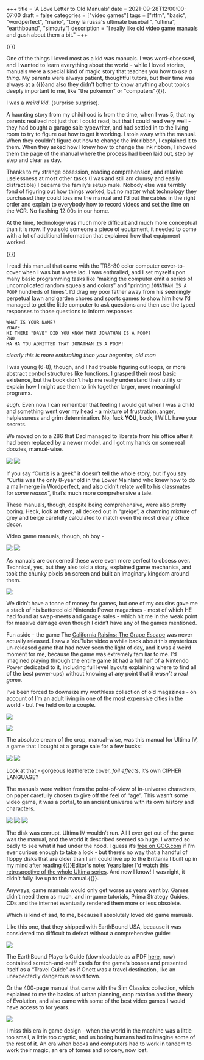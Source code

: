 +++
title = 'A Love Letter to Old Manuals'
date = 2021-09-28T12:00:00-07:00
draft = false
categories = ["video games"]
tags = ["rtfm", "basic", "wordperfect", "mario", "tony la russa's ultimate baseball", "ultima", "earthbound", "simcuty"]
description = "I really like old video game manuals and gush about them a bit."
+++

{{<imgwebp src="basic.png">}}

One of the things I loved most as a kid was manuals. I was word-obsessed, and I wanted to learn everything about the world - while I loved stories, manuals were a special kind of magic story that teaches you how to _use a thing_. My parents were always patient, thoughtful tutors, but their time was always at a {{<sidenote premium>}}and also they didn't bother to know anything about topics deeply important to me, like "the pokemon" or "computers"{{</sidenote>}}.

<!--more-->
I was a _weird kid_. (surprise surprise).

A haunting story from my childhood is from the time, when I was 5, that my parents realized not just that I could read, but that I could read very well - they had bought a garage sale typewriter, and had settled in to the living room to try to figure out how to get it working. I stole away with the manual. When they couldn’t figure out how to change the ink ribbon, I explained it to them. When they asked how I knew how to change the ink ribbon, I showed them the page of the manual where the process had been laid out, step by step and clear as day.

Thanks to my strange obsession, reading comprehension, and relative uselessness at most other tasks (I was and still am clumsy and easily distractible) I became the family’s setup mule. Nobody else was terribly fond of figuring out how things worked, but no matter what technology they purchased they could toss me the manual and I’d put the cables in the right order and explain to everybody how to record videos and set the time on the VCR. No flashing 12:00s in our home.

At the time, technology was much more difficult and much more conceptual than it is now. If you sold someone a piece of equipment, it needed to come with a lot of additional information that explained how that equipment worked.

{{<imgwebp src="basic.png">}}

I read this manual that came with the TRS-80 color computer cover-to-cover when I was but a wee lad. I was enthralled, and I set myself upon many basic programming tasks like “making the computer emit a series of uncomplicated random squeals and colors” and “printing `JONATHAN IS A POOP` hundreds of times”. I’d drag my poor father away from his seemingly perpetual lawn and garden chores and sports games to show him how I’d managed to get the little computer to ask questions and then use the typed responses to those questions to inform responses.

```
WHAT IS YOUR NAME?
?DAVE
HI THERE "DAVE" DID YOU KNOW THAT JONATHAN IS A POOP?
?NO
HA HA YOU ADMITTED THAT JONATHAN IS A POOP!
```

_clearly this is more enthralling than your begonias, old man_

I was young (6-8), though, and I had trouble figuring out loops, or more abstract control structures like functions. I grasped their most basic existence, but the book didn’t help me really understand their utility or explain how I might use them to link together larger, more meaningful programs.

_eugh._ Even now I can remember that feeling I would get when I was a child and something went over my head - a mixture of frustration, anger, helplessness and grim determination. No, fuck **YOU**, book, I WILL have your secrets.

We moved on to a 286 that Dad managed to liberate from his office after it had been replaced by a newer model, and I got my hands on some real doozies, manual-wise.

![](./ibm.png)
![](./wordperfect.png)

If you say “Curtis is a geek” it doesn’t tell the whole story, but if you say “Curtis was the only 8-year old in the Lower Mainland who knew how to do a mail-merge in Wordperfect, and also didn’t relate well to his classmates for _some reason_”, that’s much more comprehensive a tale.

These manuals, though, despite being comprehensive, were also pretty boring. Heck, look at them, all decked out in “greige”, a charming mixture of grey and beige carefully calculated to match even the most dreary office decor.

Video game manuals, though, oh boy -

![](./mario-1.png)
![](./mario-2.png)

As manuals are concerned these were even more perfect to obsess over. Technical, yes, but they also told a story, explained game mechanics, and took the chunky pixels on screen and built an imaginary kingdom around them.

![](./mario-3.png)

We didn’t have a tonne of money for games, but one of my cousins gave me a stack of his battered old Nintendo Power magazines - most of which HE had found at swap-meets and garage sales - which hit me in the weak point for massive damage even though I didn’t have any of the games mentioned.

Fun aside - the game The [California Raisins: The Grape Escape](https://en.wikipedia.org/wiki/The_California_Raisins:_The_Grape_Escape) was never actually released. I saw a YouTube video a while back about this mysterious un-released game that had never seen the light of day, and it was a weird moment for me, because the game was extremely familiar to me. I’d imagined playing through the entire game (it had a full half of a Nintendo Power dedicated to it, including full level layouts explaining where to find all of the best power-ups) without knowing at any point that it _wasn’t a real game_.

I’ve been forced to downsize my worthless collection of old magazines - on account of I’m an adult living in one of the most expensive cities in the world - but I’ve held on to a couple.

![](./old-mags.png)

![](./baseball.png)

The absolute cream of the crop, manual-wise, was this manual for Ultima IV, a game that I bought at a garage sale for a few bucks:

![](./britannia.png)
![](./spells.png)

Look at that - gorgeous leatherette cover, _foil effects_, it’s own CIPHER LANGUAGE?

The manuals were written from the point-of-view of in-universe characters, on paper carefully chosen to give off the feel of “age”. This wasn’t some video game, it was a portal, to an ancient universe with its own history and characters.

![](./fellowship.png)
![](./bestiary.png)
![](./up.png)

The disk was corrupt. Ultima IV wouldn’t run. All I ever got out of the game was the manual, and the world it described seemed so huge. I wanted so badly to see what it had under the hood. I guess it’s [free on GOG.com](https://www.gog.com/game/ultima_4) if I’m ever curious enough to take a look - but there’s no way that a handful of floppy disks that are older than I am could live up to the Brittania I built up in my mind after reading {{<sidenote these>}}Editor's note: Years later I'd watch [this retrospective of the whole Ultima series](https://www.youtube.com/watch?v=hkfBiIyJd7E). And now I know! I was right, it didn't fully live up to the manual.{{</sidenote>}}.

Anyways, game manuals would only get worse as years went by. Games didn’t need them as much, and in-game tutorials, Prima Strategy Guides, CDs and the internet eventually rendered them more or less obsolete.

Which is kind of sad, to me, because I absolutely loved old game manuals.

Like this one, that they shipped with EarthBound USA, because it was considered too difficult to defeat without a comprehensive guide:

![](./earthbound.png)

The EarthBound Player’s Guide (downloadable as a PDF [here](https://www.nintendo.co.jp/clvs/manuals/common/pdf/CLV-P-SAAJE.pdf), now) contained scratch-and-sniff cards for the game’s bosses and presented itself as a “Travel Guide” as if Onett was a travel destination, like an unexpectedly dangerous resort town.

Or the 400-page manual that came with the Sim Classics collection, which explained to me the basics of urban planning, crop rotation and the theory of Evolution, and also came with some of the best video games I would have access to for years.

![](./simcity.png)

I miss this era in game design - when the world in the machine was a little too small, a little too cryptic, and us boring humans had to imagine some of the rest of it. An era when books and computers had to work in tandem to work their magic, an era of tomes and sorcery, now lost.
